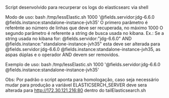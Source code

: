 Script desenvolvido para recurperar os logs do elasticsearc via shell

Modo de uso:  bash /tmp/lessElastic.sh 1000 '@fields.servidor:jdg-6.6.0 @fields.instance:standalone-instance-jvh35'
O primero parâmetro é referênte ao número de linhas que deve ser recuperada, no máximo 1000
O segundo parâmetro é referente a string de busca usada no kibana. Ex.: Se a string usada no kibana for: 
    @fields.servidor:"jdg-6.6.0" AND @fields.instance:"standalone-instance-jvh35" esta deve ser alterada para
    @fields.servidor:jdg-6.6.0 @fields.instance:standalone-instance-jvh35, as aspas dúplas e o operador AND devem
    ser removidos.
    
Exemplo de uso:
    bash /tmp/lessElastic.sh 1000 '@fields.servidor:jdg-6.6.0 @fields.instance:standalone-instance-jvh35'
    
Obs: Por padrão o script aponta para homologação, caso seja necessário mudar para produção a variável ELASTICSERCH_SERVER 
deve sera alterada para http://172.30.121.216:80 dentro do tailElasticsearch.sh